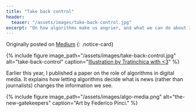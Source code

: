 ```yaml
---
title: "Take back control"
header:
  teaser: "/assets/images/take-back-control.jpg"
excerpt: "On how algorithms make us angrier, and what we can do about it. Earlier this year, I published a paper on the role of algorithms in digital media. It explains how letting algorithms decide what is news (rather than journalists) changes the information we see. There is no way to avoid automated filtering: there is simply too much information in the pipes for humans to manage by themselves. The problem is, we have little or no control over what gets picked for us, or who decides what gets picked."
---
```

Originally posted on [Medium](https://medium.com/the-graph/take-back-control-5ad712a69704)
{: .notice-card}

{% include figure image_path="/assets/images/take-back-control.jpg" alt="take-back-control" caption="[Illustration by Tratinchica with <3](http://www.tratinchica.com/)" %}


Earlier this year, I published a paper on the role of algorithms in digital media. It explains how letting algorithms decide what is news (rather than journalists) changes the information we see.

{% include figure image_path="/assets/images/algo-media.png" alt="the-new-gatekeepers" caption="Art by Federico Pinci." %}
